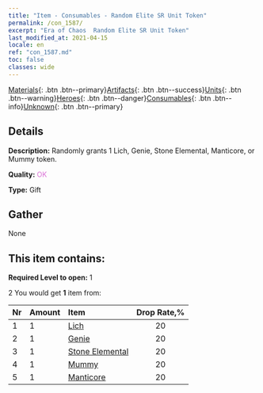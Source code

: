 ```yaml
---
title: "Item - Consumables - Random Elite SR Unit Token"
permalink: /con_1587/
excerpt: "Era of Chaos  Random Elite SR Unit Token"
last_modified_at: 2021-04-15
locale: en
ref: "con_1587.md"
toc: false
classes: wide
---
```

 [Materials](/Items/){: .btn .btn--primary}[Artifacts](/Items/Artifacts/){: .btn .btn--success}[Units](/Items/Units/){: .btn .btn--warning}[Heroes](/Items/Heroes/){: .btn .btn--danger}[Consumables](/Items/Consumables/){: .btn .btn--info}[Unknown](/Items/Unknown/){: .btn .btn--primary}

## Details
 **Description:** Randomly grants 1 Lich, Genie, Stone Elemental, Manticore, or Mummy token.

 **Quality:** <span style="color: #DA70D6">OK</span>

 **Type:** Gift

## Gather

  None

## This item contains:

 **Required Level to open:** 1

 2 You would get **1** item  from:

  | Nr | Amount |     Item    | Drop Rate,% |
  |:---|:-------|:------------|:---------:|
  | 1 | 1 | [Lich](/Items/unt_212/) | 20 | 
  | 2 | 1 | [Genie](/Items/unt_239/) | 20 | 
  | 3 | 1 | [Stone Elemental](/Items/unt_266/) | 20 | 
  | 4 | 1 | [Mummy](/Items/unt_215/) | 20 | 
  | 5 | 1 | [Manticore](/Items/unt_249/) | 20 | 
